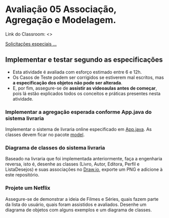 # Avaliação 05 Associação, Agregação e Modelagem.

Link do Classroom: <>

[Solicitações especiais ...](https://www.youtube.com/watch?v=YdVQzJKx1F4)

## Implementar e testar segundo as especificações

- Esta atividade é avaliada com esforço estimado entre 6 e 12h.
- Os Casos de Teste podem ser corrigidos se estiverem mal escritos, mas **a especificação dos objetos não pode ser alterada**.
- E, por fim, assegure-se de **assistir as videoaulas antes de começar**, pois lá estão explicados todos os conceitos e práticas presentes nesta atividade.

### Implementar a agregação esperada conforme App.java do sistema livraria

Implementar o sistema de livraria online especificado em [App.java](src/App.java). As classes devem ficar no pacote [model](src/model/).

### Diagrama de classes do sistema livraria

Baseado na livraria que foi implementada anteriormente, faça a engenharia reversa, isto é, desenhe as classes (Livro, Autor, Editora, Perfil e ListaDesejos) e suas associações no [Draw.io](https://draw.io), exporte um PNG e adicione à este repositório.

### Projete um Netflix

Assegure-se de demonstrar a ideia de Filmes e Séries, quais fazem parte da lista do usuário, quais foram assistidos e avaliados. Desenhe um diagrama de objetos com alguns exemplos e um diagrama de classes.
